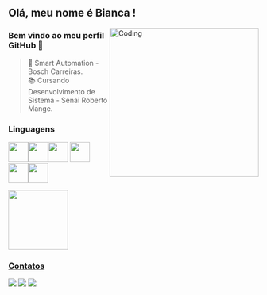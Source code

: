 ## Olá, meu nome é Bianca !

<img align="right" alt="Coding" width="300" src="https://c.tenor.com/29Ok5pc0ivAAAAAM/gatinho-gato.gif">

### Bem vindo ao meu perfil GitHub 👋
> 🔭 Smart Automation - Bosch Carreiras. <br>
> 📚 Cursando Desenvolvimento de Sistema - Senai Roberto Mange. <br>


### Linguagens
<img src="https://cdn.jsdelivr.net/gh/devicons/devicon/icons/java/java-original.svg" width="40" height="40"/><img src="https://cdn.jsdelivr.net/gh/devicons/devicon/icons/python/python-original.svg" width="40" height="40"/><img src="https://cdn.jsdelivr.net/gh/devicons/devicon/icons/javascript/javascript-original.svg" width="40" height="40"/> <img src="https://cdn.jsdelivr.net/gh/devicons/devicon/icons/html5/html5-original.svg" width="40" height="40"/><img src="https://cdn.jsdelivr.net/gh/devicons/devicon/icons/css3/css3-original.svg" width="40" height="40"/><img src="https://cdn.jsdelivr.net/gh/devicons/devicon/icons/react/react-original.svg"  width="40" height="40"/>
          

<div>
<a href="https://github.com/https://github.com/BiancaHotops">
<img height="120em" src="https://github-readme-stats.vercel.app/api/top-langs/?username=BiancaHotops&layout=compact&langs_count=7&theme=dracula"/>
</div>
  
### Contatos
<div>
<a href="https://instagram.com/seu-usuário-instagram-aqui" target="_blank"><img src="https://img.shields.io/badge/-Instagram-%23E4405F?style=for-the-badge&logo=instagram&logoColor=white" target="_blank"></a>
<a href="https://www.linkedin.com/in/seu-usuário-linkedln-aqui" target="_blank"><img src="https://img.shields.io/badge/-LinkedIn-%230077B5?style=for-the-badge&logo=linkedin&logoColor=white" target="_blank"></a>
<a href = "mailto:biancahotops@hotmail.com@BiancaHotops"><img src="https://img.shields.io/badge/Gmail-D14836?style=for-the-badge&logo=gmail&logoColor=white" target="_blank"></a>



</div>

